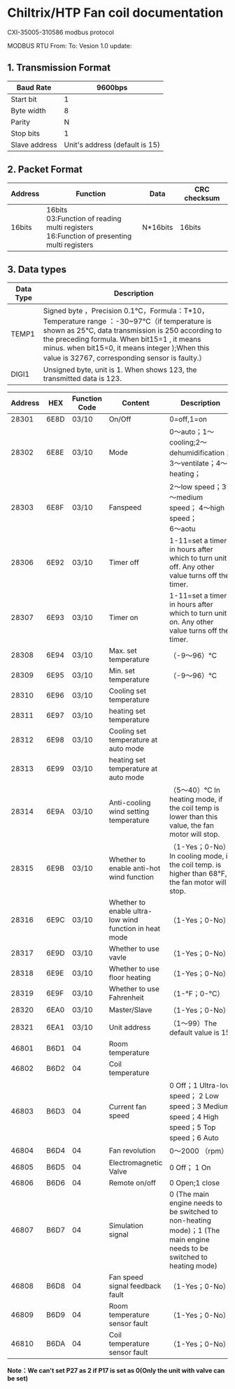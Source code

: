 # Chiltrix/HTP Fan coil documentation

CXI-35005-310586 modbus protocol

								

MODBUS RTU
From:				To:
Vesion	1.0			update:

								

## 1. Transmission Format

| Baud Rate     | 9600bps                       |
| ------------- | ----------------------------- |
| Start bit     | 1                             |
| Byte width    | 8                             |
| Parity        | N                             |
| Stop bits     | 1                             |
| Slave address | Unit's address (default is 15)|

								

## 2. Packet Format 								

| Address | Function                                                                                      | Data      | CRC checksum |
| ------- | --------------------------------------------------------------------------------------------- | --------- | ------------ |
| 16bits  | 16bits<br>03:Function of reading multi registers<br>16:Function of presenting multi registers | N\*16bits | 16bits       |
	
							

## 3. Data types								

| Data Type | Description                                                                                                                                                                                                                                                                                    |
| ---------- | ---------------------------------------------------------------------------------------------------------------------------------------------------------------------------------------------------------------------------------------------------------------------------------------------- |
| TEMP1      | Signed byte ，Precision 0.1℃，Formula：T\*10，Temperature range ：\-30~97℃（if temperature is shown as 25°C, data transmission is 250 according to the preceding formula. When bit15=1 , it means minus. when bit15=0, it means integer );When this value is 32767, corresponding sensor is faulty.） |
| DIGI1      | Unsigned byte, unit is 1. When shows 123, the transmitted data is 123.                                                                                                                                                                                                                         |

| Address | HEX  | Function Code | Content                                  | Description                                                                                                           | Remark |
| ------- | ---- | ------------- | ---------------------------------------- | --------------------------------------------------------------------------------------------------------------------- | ------ |
| 28301   | 6E8D | 03/10         | On/Off                                   | 0=off,1=on                                                                                                            | DIGI1  |
| 28302   | 6E8E | 03/10         | Mode                                     | 0～auto；1～cooling;2～dehumidification；3～ventilate；4～heating；                                                            | DIGI1  |
| 28303   | 6E8F | 03/10         | Fanspeed                                 | 2～low speed；3～medium speed； 4～high speed；<br>6～aotu                                                                   | DIGI1  |
| 28306   | 6E92 | 03/10         | Timer off                                | 1-11=set a timer in hours after which to turn unit off. Any other value turns off the timer.                     | DIGI1  |
| 28307   | 6E93 | 03/10         | Timer on                                | 1-11=set a timer in hours after which to turn unit on. Any other value turns off the timer.                     | DIGI1  |
| 28308   | 6E94 | 03/10         | Max. set temperature                     | （\-9～96）℃                                                                                                             | DIGI1  |
| 28309   | 6E95 | 03/10         | Min. set temperature                     | （\-9～96）℃                                                                                                             | DIGI1  |
| 28310   | 6E96 | 03/10         | Cooling set temperature                  |                                                                                                                       | TEMP1  |
| 28311   | 6E97 | 03/10         | heating set temperature                  |                                                                                                                       | TEMP1  |
| 28312   | 6E98 | 03/10         | Cooling set temperature at auto mode     |                                                                                                                       | TEMP1  |
| 28313   | 6E99 | 03/10         | heating set temperature at auto mode     |                                                                                                                       | TEMP1  |
| 28314   | 6E9A | 03/10         | Anti-cooling wind setting temperature    | （5～40）℃ In heating mode, if the coil temp is lower than this value, the fan motor will stop.                      | TEMP1  |
| 28315   | 6E9B | 03/10         | Whether to enable anti-hot wind function  | （1-Yes；0-No）In cooling mode, if the coil temp. is higher than 68°F, the fan motor will stop.                      | DIGI1  |
| 28316   | 6E9C | 03/10         | Whether to enable ultra-low wind function in heat mode | （1-Yes；0-No）                                                                                            | DIGI1  |
| 28317   | 6E9D | 03/10         | Whether to use vavle                     | （1-Yes；0-No）                                                                                                          | DIGI1  |
| 28318   | 6E9E | 03/10         | Whether to use floor heating             | （1-Yes；0-No）                                                                                                          | DIGI1  |
| 28319   | 6E9F | 03/10         | Whether to use Fahrenheit                | （1-℉；0-℃）                                                                                                             | DIGI1  |
| 28320   | 6EA0 | 03/10         | Master/Slave                             | （1-Yes；0-No）                                                                                                          | DIGI1  |
| 28321   | 6EA1 | 03/10         | Unit address                             | （1～99）The default value is 15                                                                                         | DIGI1  |
| 46801   | B6D1 | 04            | Room temperature                         |                                                                                                                       | TEMP1  |
| 46802   | B6D2 | 04            | Coil temperature                         |                                                                                                                       | TEMP1  |
| 46803   | B6D3 | 04            | Current fan speed                        | 0 Off；1 Ultra-low speed； 2 Low speed；3 Medium speed；4 High speed；5 Top speed；6 Auto                                   | DIGI1  |
| 46804   | B6D4 | 04            | Fan revolution                           | 0～2000 （rpm）                                                                                                          | DIGI1  |
| 46805   | B6D5 | 04            | Electromagnetic Valve                    | 0 Off； 1 On                                                                                                           | DIGI1  |
| 46806   | B6D6 | 04            | Remote on/off                            | 0 Open;1 close                                                                                                        | DIGI1  |
| 46807   | B6D7 | 04            | Simulation signal                        | 0 (The main engine needs to be switched to non-heating mode)；1 (The main engine needs to be switched to heating mode) | DIGI1  |
| 46808   | B6D8 | 04            | Fan speed signal feedback fault          | （1-Yes；0-No）                                                                                                          | DIGI1  |
| 46809   | B6D9 | 04            | Room temperature sensor fault            | （1-Yes；0-No）                                                                                                          | DIGI1  |
| 46810   | B6DA | 04            | Coil temperature sensor fault            | （1-Yes；0-No）                                                                                                          | DIGI1  |


**Note：We can't set P27 as 2 if P17 is set as 0(Only the unit with valve can be set)**
